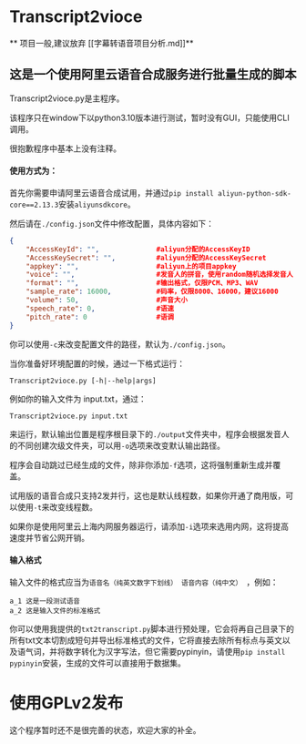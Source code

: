 # Transcript2vioce

** 项目一般,建议放弃 [[字幕转语音项目分析.md]]**
## 这是一个使用阿里云语音合成服务进行批量生成的脚本

Transcript2vioce.py是主程序。

该程序只在window下以python3.10版本进行测试，暂时没有GUI，只能使用CLI调用。

很抱歉程序中基本上没有注释。

#### 使用方式为：

首先你需要申请阿里云语音合成试用，并通过`pip install aliyun-python-sdk-core==2.13.3`安装`aliyunsdkcore`。

然后请在`./config.json`文件中修改配置，具体内容如下：

```json
{
    "AccessKeyId": "",				#aliyun分配的AccessKeyID
    "AccessKeySecret": "",			#aliyun分配的AccessKeySecret
    "appkey": "",					#aliyun上的项目appkey
    "voice": "",					#发音人的拼音，使用random随机选择发音人
    "format": "",					#输出格式，仅限PCM、MP3、WAV
    "sample_rate": 16000,			#码率，仅限8000、16000，建议16000
    "volume": 50,					#声音大小
    "speech_rate": 0,				#语速
    "pitch_rate": 0					#语调
}
```

你可以使用`-c`来改变配置文件的路径，默认为`./config.json`。

当你准备好环境配置的时候，通过一下格式运行：

```Transcript2vioce.py [-h|--help|args] ```

例如你的输入文件为 input.txt，通过：

```Transcript2vioce.py input.txt```

来运行，默认输出位置是程序根目录下的`./output`文件夹中，程序会根据发音人的不同创建次级文件夹，可以用`-o`选项来改变默认输出路径。

程序会自动跳过已经生成的文件，除非你添加`-f`选项，这将强制重新生成并覆盖。

试用版的语音合成只支持2发并行，这也是默认线程数，如果你开通了商用版，可以使用`-t`来改变线程数。

如果你是使用阿里云上海内网服务器运行，请添加`-i`选项来选用内网，这将提高速度并节省公网开销。

#### 输入格式

输入文件的格式应当为`语音名（纯英文数字下划线） 语音内容（纯中文） `，例如：

```
a_1 这是一段测试语音
a_2 这是输入文件的标准格式
```

你可以使用我提供的`txt2transcript.py`脚本进行预处理，它会将再自己目录下的所有txt文本切割成短句并导出标准格式的文件，它将直接去除所有标点与英文以及语气词，并将数字转化为汉字写法，但它需要pypinyin，请使用`pip install pypinyin`安装，生成的文件可以直接用于数据集。

# 使用GPLv2发布

这个程序暂时还不是很完善的状态，欢迎大家的补全。




